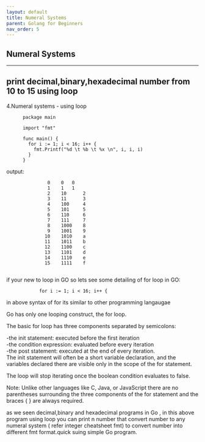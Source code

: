 ```yaml
---
layout: default
title: Numeral Systems
parent: Golang for Beginners
nav_order: 5
---
```



##  Numeral Systems


---
## print decimal,binary,hexadecimal number from 10 to 15 using loop 
4.Numeral systems -  using loop

     
     
          package main

          import "fmt"

          func main() {
        	for i := 1; i < 16; i++ {
		      fmt.Printf("%d \t %b \t %x \n", i, i, i)
	        }
          }
 
 output:     
 ```
                0 	 0 	 0 
                1 	 1 	 1 
                2 	 10 	 2 
                3 	 11 	 3 
                4 	 100 	 4 
                5 	 101 	 5 
                6 	 110 	 6 
                7 	 111 	 7 
                8 	 1000 	 8 
                9 	 1001 	 9 
               10 	 1010 	 a 
               11 	 1011 	 b 
               12 	 1100 	 c 
               13 	 1101 	 d 
               14 	 1110 	 e 
               15 	 1111 	 f
	       
```
               
if your new to loop in GO so lets see some detailing of for loop in GO:

            	for i := 1; i < 16; i++ {
              
in above syntax of for its similar to other programming langaugae    

Go has only one looping construct, the for loop.

The basic for loop has three components separated by semicolons:

-the init statement: executed before the first iteration  <br>
-the condition expression: evaluated before every iteration <br>
-the post statement: executed at the end of every iteration. <br>
The init statement will often be a short variable declaration, 
and the variables declared there are visible only in the scope of the for statement.

The loop will stop iterating once the boolean condition evaluates to false.

Note: Unlike other languages like C, Java, or JavaScript there are no parentheses surrounding 
the three components of the for statement and the braces { } are always required.
              

as we seen decimal,binary and hexadecimal programs in Go , in this above program using loop you can print n number that convert 
number to any numeral system ( refer integer cheatsheet fmt) to convert number into different fmt format.quick suing simple Go 
program.


